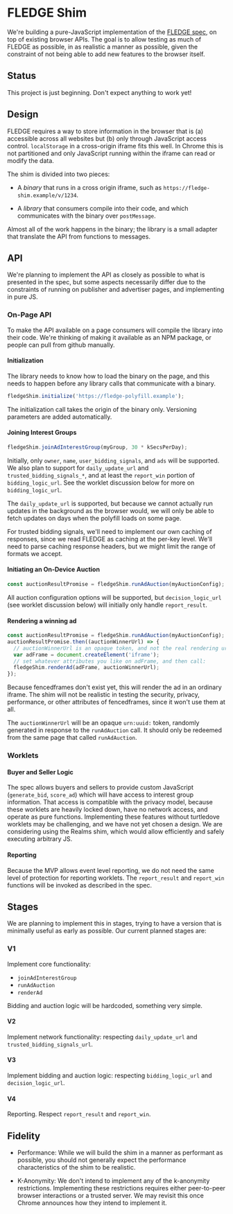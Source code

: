 # FLEDGE Shim

We're building a pure-JavaScript implementation of the [FLEDGE
spec](https://github.com/WICG/turtledove/blob/master/FLEDGE.md), on top of
existing browser APIs. The goal is to allow testing as much of FLEDGE as
possible, in as realistic a manner as possible, given the constraint of not
being able to add new features to the browser itself.

## Status

This project is just beginning.  Don't expect anything to work yet!

## Design

FLEDGE requires a way to store information in the browser that is (a) accessible
across all websites but (b) only through JavaScript access control.
`localStorage` in a cross-origin iframe fits this well. In Chrome this is not
partitioned and only JavaScript running within the iframe can read or modify the
data.

The shim is divided into two pieces:

* A *binary* that runs in a cross origin iframe, such as
  `https://fledge-shim.example/v/1234`.

* A *library* that consumers compile into their code, and which communicates
  with the binary over `postMessage`.

Almost all of the work happens in the binary; the library is a small adapter
that translate the API from functions to messages.

## API

We're planning to implement the API as closely as possible to what is presented
in the spec, but some aspects necessarily differ due to the constraints of
running on publisher and advertiser pages, and implementing in pure JS.

### On-Page API

To make the API available on a page consumers will compile the library into
their code.  We're thinking of making it available as an NPM package, or people
can pull from github manually.

#### Initialization

The library needs to know how to load the binary on the page, and this needs to
happen before any library calls that communicate with a binary.

```javascript
fledgeShim.initialize('https://fledge-polyfill.example');
```

The initialization call takes the origin of the binary only. Versioning
parameters are added automatically.

#### Joining Interest Groups

```javascript
fledgeShim.joinAdInterestGroup(myGroup, 30 * kSecsPerDay);
```

Initially, only `owner`, `name`, `user_bidding_signals`, and `ads` will be
supported.  We also plan to support for `daily_update_url` and
`trusted_bidding_signals_*`, and at least the `report_win` portion of
`bidding_logic_url`.  See the worklet discussion below for more on
`bidding_logic_url`.

The `daily_update_url` is supported, but because we cannot actually run updates
in the background as the browser would, we will only be able to fetch updates on
days when the polyfill loads on some page.

For trusted bidding signals, we'll need to implement our own caching of
responses, since we read FLEDGE as caching at the per-key level.  We'll need to
parse caching response headers, but we might limit the range of formats we
accept.

#### Initiating an On-Device Auction

```javascript
const auctionResultPromise = fledgeShim.runAdAuction(myAuctionConfig);
```

All auction configuration options will be supported, but `decision_logic_url`
(see worklet discussion below) will initially only handle `report_result`.

#### Rendering a winning ad

```javascript
const auctionResultPromise = fledgeShim.runAdAuction(myAuctionConfig);
auctionResultPromise.then((auctionWinnerUrl) => {
  // auctionWinnerUrl is an opaque token, and not the real rendering url
  var adFrame = document.createElement('iframe');
  // set whatever attributes you like on adFrame, and then call:
  fledgeShim.renderAd(adFrame, auctionWinnerUrl);
});
```

Because fencedframes don't exist yet, this will render the ad in an
ordinary iframe.  The shim will not be realistic in testing the
security, privacy, performance, or other attributes of fencedframes,
since it won't use them at all.

The `auctionWinnerUrl` will be an opaque `urn:uuid:` token, randomly generated
in response to the `runAdAuction` call.  It should only be redeemed from the
same page that called `runAdAuction`.

### Worklets

#### Buyer and Seller Logic

The spec allows buyers and sellers to provide custom JavaScript (`generate_bid`,
`score_ad`) which will have access to interest group information. That access is
compatible with the privacy model, because these worklets are heavily locked
down, have no network access, and operate as pure functions.  Implementing these
features without turtledove worklets may be challenging, and we have not yet
chosen a design.  We are considering using the Realms shim, which would allow
efficiently and safely executing arbitrary JS.

#### Reporting

Because the MVP allows event level reporting, we do not need the same level of
protection for reporting worklets.  The `report_result` and `report_win`
functions will be invoked as described in the spec.

## Stages

We are planning to implement this in stages, trying to have a version that is
minimally useful as early as possible. Our current planned stages are:

### V1

Implement core functionality:

* `joinAdInterestGroup`
* `runAdAuction`
* `renderAd`

Bidding and auction logic will be hardcoded, something very simple.

#### V2

Implement network functionality: respecting `daily_update_url` and
`trusted_bidding_signals_url`.

#### V3

Implement bidding and auction logic: respecting `bidding_logic_url` and
`decision_logic_url`.

#### V4

Reporting.  Respect `report_result` and `report_win`.

## Fidelity

* Performance: While we will build the shim in a manner as performant as
possible, you should not generally expect the performance characteristics of the
shim to be realistic.

* K-Anonymity: We don't intend to implement any of the k-anonymity restrictions.
Implementing these restrictions requires either peer-to-peer browser
interactions or a trusted server.  We may revisit this once Chrome announces how
they intend to implement it.
